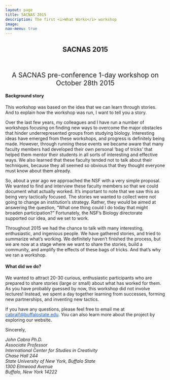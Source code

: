 ```yaml
---
layout: page
title: SACNAS 2015
description: The first <i>What Works</i> workshop
image: 
nav-menu: true
---
```

<!-- Main -->
<div id="main" class="alt">

<!-- One -->
<section id="one">
	<div class="inner">
		<header class="major">
			<h1>SACNAS 2015</h1>
		</header>

<!-- Content -->
<p><div style="text-align: center; font-size: 1.5em;">A SACNAS pre-conference 1-day workshop on October 28th 2015</div>
<p>
<h4>Background story</h4>

<p>This workshop was based on the idea that we can learn through stories. And to explain how the workshop was run, I want to tell you a story.</p>

<p>Over the last few years, my colleagues and I have run a number of workshops focusing on finding new ways to overcome the major obstacles that hinder underrepresented groups from studying biology. Interesting ideas have emerged from these workshops, and progress is definitely being made. However, through running these events we became aware that many faculty members had developed their own personal &lsquo;bag of tricks&rsquo; that helped them mentor their students in all sorts of interesting and effective ways. We also learned that these faculty tended not to talk about their techniques, because they all seemed so obvious that they thought everyone must know about them already.</p>

<p>So, about a year ago we approached the NSF with a very simple proposal. We wanted to find and interview these faculty members so that we could document what actually worked. It&rsquo;s important to note that we saw this as being very tactically focused. The stories we wanted to collect were not going to change an institution&rsquo;s strategy. Rather, they would be aimed at answering the question, &ldquo;What one thing could I do today that might broaden participation?&rdquo; Fortunately, the NSF&rsquo;s Biology directorate supported our idea, and we set to work.</p>

<p>Throughout 2015 we had the chance to talk with many interesting, enthusiastic, and ingenious people. We have gathered stories, and tried to summarize what&rsquo;s working. We definitely haven&rsquo;t finished the process, but we are now at a stage where we want to share the stories, build a community, and amplify the effects of these bags of tricks. And that&rsquo;s why we ran a workshop.</p>
<p>

<h4>What did we do?</h4>

<p>We wanted to attract 20-30 curious, enthusiastic participants who are prepared to share stories (large or small) about what has worked for them. As you have probably guessed by now, this workshop did not involve lectures! Instead, we spent a day together learning from successes, forming new partnerships, and inventing new tactics.</p>

<p>If you have any questions, please feel free to email me at <a href="mailto:cabrajf@buffalostate.edu" style="color: #1155cc;" target="_blank">cabrajf@buffalostate.edu</a>. You can also learn more about the project by exploring our website.</p>

<p>Sincerely,</p>

<address>John Cabra Ph.D.<br />
Associate Professor<br />
International Center for Studies in Creativity<br />
Chase Hall 244<br />
State University of New York, Buffalo State<br />
1300 Elmwood Avenue<br />
Buffalo, New York 14222</address>

</p>
